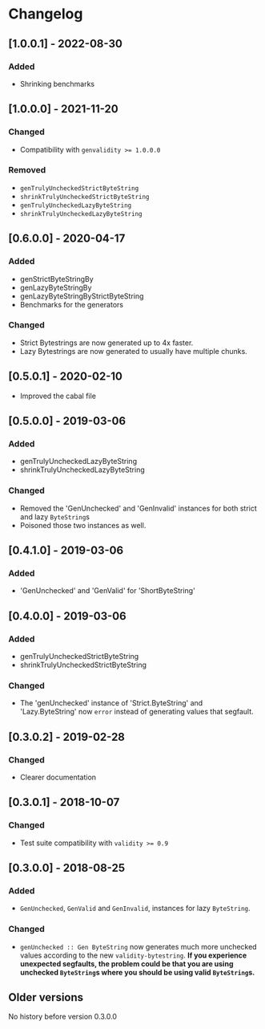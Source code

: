 # Changelog

## [1.0.0.1] - 2022-08-30

### Added

* Shrinking benchmarks

## [1.0.0.0] - 2021-11-20

### Changed

* Compatibility with `genvalidity >= 1.0.0.0`

### Removed

* `genTrulyUncheckedStrictByteString`
* `shrinkTrulyUncheckedStrictByteString`
* `genTrulyUncheckedLazyByteString`
* `shrinkTrulyUncheckedLazyByteString`

## [0.6.0.0] - 2020-04-17

### Added

* genStrictByteStringBy
* genLazyByteStringBy
* genLazyByteStringByStrictByteString
* Benchmarks for the generators

### Changed

* Strict Bytestrings are now generated up to 4x faster.
* Lazy Bytestrings are now generated to usually have multiple chunks.

## [0.5.0.1] - 2020-02-10

* Improved the cabal file

## [0.5.0.0] - 2019-03-06

### Added

* genTrulyUncheckedLazyByteString
* shrinkTrulyUncheckedLazyByteString

### Changed

* Removed the 'GenUnchecked' and 'GenInvalid' instances for both strict and lazy `ByteString`s
* Poisoned those two instances as well.

## [0.4.1.0] - 2019-03-06

### Added

* 'GenUnchecked' and 'GenValid' for 'ShortByteString'

## [0.4.0.0] - 2019-03-06

### Added

* genTrulyUncheckedStrictByteString
* shrinkTrulyUncheckedStrictByteString

### Changed

* The 'genUnchecked' instance of 'Strict.ByteString' and 'Lazy.ByteString' now `error` instead of generating values that segfault.

## [0.3.0.2] - 2019-02-28

### Changed

* Clearer documentation

## [0.3.0.1] - 2018-10-07

### Changed

* Test suite compatibility with `validity >= 0.9`

## [0.3.0.0] - 2018-08-25

### Added

* `GenUnchecked`, `GenValid` and `GenInvalid`, instances for lazy `ByteString`.

### Changed

* `genUnchecked :: Gen ByteString` now generates much more unchecked values according to the new `validity-bytestring`.
  **If you experience unexpected segfaults, the problem could be that you are using unchecked `ByteString`s where you should be using valid `ByteString`s.**

## Older versions

No history before version 0.3.0.0

